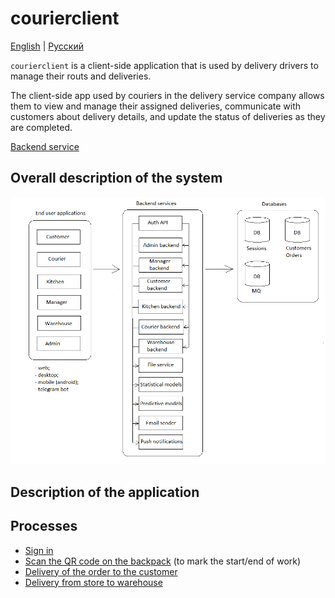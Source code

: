 # courierclient

[English](courierclient.md) | [Русский](courierclient.ru.md)

`courierclient` is a client-side application that is used by delivery drivers to manage their routs and deliveries.

The client-side app used by couriers in the delivery service company allows them to view and manage their assigned deliveries, communicate with customers about delivery details, and update the status of deliveries as they are completed.

[Backend service](../backend/courierbackend.md)

## Overall description of the system 

![system_overall](../img/system_overall.png)

## Description of the application


## Processes 

- [Sign in](../processes/auth/signin.md)
- [Scan the QR code on the backpack](../processes/courier/scanbackpack.md) (to mark the start/end of work)
- [Delivery of the order to the customer](../processes/courier/deliverorder.md)
- [Delivery from store to warehouse](../processes/courier/store2wh.md)

